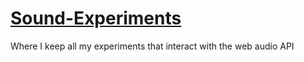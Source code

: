 # [Sound-Experiments](https://luisarmando-testcoder.github.io/Sound-Experiments/.)
Where I keep all my experiments that interact with the web audio API
